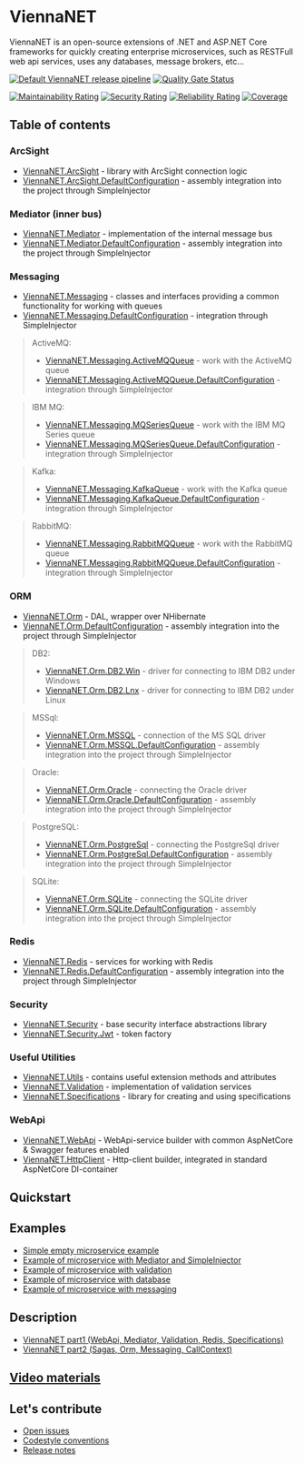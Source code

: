 # ViennaNET

ViennaNET is an open-source extensions of .NET and ASP.NET Core frameworks for quickly creating enterprise
microservices, such as RESTFull web api services, uses any databases, message brokers, etc...

[![Default ViennaNET release pipeline][49]][50]
[![Quality Gate Status][51]][52]

[![Maintainability Rating][53]][54]
[![Security Rating][55]][56]
[![Reliability Rating][57]][58]
[![Coverage][59]][60]

## Table of contents

### ArcSight

* [ViennaNET.ArcSight][1] - library with ArcSight connection logic
* [ViennaNET.ArcSight.DefaultConfiguration][2] - assembly integration into the project through SimpleInjector

### Mediator (inner bus)

* [ViennaNET.Mediator][3] - implementation of the internal message bus
* [ViennaNET.Mediator.DefaultConfiguration][4] - assembly integration into the project through SimpleInjector

### Messaging

* [ViennaNET.Messaging][5] - classes and interfaces providing a common functionality for working with queues
* [ViennaNET.Messaging.DefaultConfiguration][6] - integration through SimpleInjector

> ActiveMQ:
> * [ViennaNET.Messaging.ActiveMQQueue][7] - work with the ActiveMQ queue
> * [ViennaNET.Messaging.ActiveMQQueue.DefaultConfiguration][8] - integration through SimpleInjector

> IBM MQ:
> * [ViennaNET.Messaging.MQSeriesQueue][9] - work with the IBM MQ Series queue
> * [ViennaNET.Messaging.MQSeriesQueue.DefaultConfiguration][10] - integration through SimpleInjector

> Kafka:
> * [ViennaNET.Messaging.KafkaQueue][11] - work with the Kafka queue
> * [ViennaNET.Messaging.KafkaQueue.DefaultConfiguration][12] - integration through SimpleInjector

> RabbitMQ:
> * [ViennaNET.Messaging.RabbitMQQueue][13] - work with the RabbitMQ queue
> * [ViennaNET.Messaging.RabbitMQQueue.DefaultConfiguration][14] - integration through SimpleInjector

### ORM

* [ViennaNET.Orm][15] - DAL, wrapper over NHibernate
* [ViennaNET.Orm.DefaultConfiguration][16] - assembly integration into the project through SimpleInjector

> DB2:
> * [ViennaNET.Orm.DB2.Win][17] - driver for connecting to IBM DB2 under Windows
> * [ViennaNET.Orm.DB2.Lnx][18] - driver for connecting to IBM DB2 under Linux

> MSSql:
> * [ViennaNET.Orm.MSSQL][19] - connection of the MS SQL driver
> * [ViennaNET.Orm.MSSQL.DefaultConfiguration][20] - assembly integration into the project through SimpleInjector

> Oracle:
> * [ViennaNET.Orm.Oracle][21] - connecting the Oracle driver
> * [ViennaNET.Orm.Oracle.DefaultConfiguration][22] - assembly integration into the project through SimpleInjector

> PostgreSQL:
> * [ViennaNET.Orm.PostgreSql][23] - connecting the PostgreSql driver
> * [ViennaNET.Orm.PostgreSql.DefaultConfiguration][24] - assembly integration into the project through SimpleInjector

> SQLite:
> * [ViennaNET.Orm.SQLite][25] - connecting the SQLite driver
> * [ViennaNET.Orm.SQLite.DefaultConfiguration][26] - assembly integration into the project through SimpleInjector

### Redis

* [ViennaNET.Redis][27] - services for working with Redis
* [ViennaNET.Redis.DefaultConfiguration][28] - assembly integration into the project through SimpleInjector

### Security

* [ViennaNET.Security][29] - base security interface abstractions library
* [ViennaNET.Security.Jwt][30] - token factory

### Useful Utilities

* [ViennaNET.Utils][31] - contains useful extension methods and attributes
* [ViennaNET.Validation][32] - implementation of validation services
* [ViennaNET.Specifications][33] - library for creating and using specifications

### WebApi

* [ViennaNET.WebApi][35] - WebApi-service builder with common AspNetCore & Swagger features enabled
* [ViennaNET.HttpClient][36] - Http-client builder, integrated in standard AspNetCore DI-container

## Quickstart

## Examples

* [Simple empty microservice example][37]
* [Example of microservice with Mediator and SimpleInjector][38]
* [Example of microservice with validation][39]
* [Example of microservice with database][40]
* [Example of microservice with messaging][42]

## Description

* [ViennaNET part1 (WebApi, Mediator, Validation, Redis, Specifications)][43]
* [ViennaNET part2 (Sagas, Orm, Messaging, CallContext)][44]

## [Video materials][45]

## Let's contribute

* [Open issues][46]
* [Codestyle conventions][47]
* [Release notes][48]

[1]: <src/ViennaNET.ArcSight/> "Руководство по пакету ViennaNET.ArcSight"

[2]: <src/ViennaNET.ArcSight.DefaultConfiguration> "Пакет SimpleInjector для регистрации клиента ArcSight в DI"

[3]: <src/ViennaNET.Mediator/> "Руководство по пакету ViennaNET.Mediator"

[4]: <src/ViennaNET.Mediator.DefaultConfiguration> "Пакет SimpleInjector для регистрации клиента Mediator в DI"

[5]: <src/ViennaNET.Messaging/> "Руководство по пакету ViennaNET.Messaging"

[6]: <src/ViennaNET.Messaging.DefaultConfiguration> "Пакет SimpleInjector для регистрации клиента Messaging в DI"

[7]: <src/ViennaNET.Messaging.ActiveMQQueue/> "Руководство по пакету ViennaNET.Messaging.ActiveMQQueue"

[8]: <src/ViennaNET.Messaging.ActiveMQQueue.DefaultConfiguration> "Пакет SimpleInjector для регистрации клиента Messaging.ActiveMQQueue в DI"

[9]: <src/ViennaNET.Messaging.MQSeriesQueue/> "Руководство по пакету ViennaNET.Messaging.MQSeriesQueue"

[10]: <src/ViennaNET.Messaging.MQSeriesQueue.DefaultConfiguration> "Пакет SimpleInjector для регистрации клиента Messaging.MQSeriesQueue в DI"

[11]: <src/ViennaNET.Messaging.KafkaQueue/> "Руководство по пакету ViennaNET.Messaging.KafkaQueue"

[12]: <src/ViennaNET.Messaging.KafkaQueue.DefaultConfiguration> "Пакет SimpleInjector для регистрации клиента Messaging.KafkaQueue в DI"

[13]: <src/ViennaNET.Messaging.RabbitMQQueue/> "Руководство по пакету ViennaNET.Messaging.RabbitMQQueue"

[14]: <src/ViennaNET.Messaging.RabbitMQQueue.DefaultConfiguration> "Пакет SimpleInjector для регистрации клиента Messaging.RabbitMQQueue в DI"

[15]: <src/ViennaNET.Orm/> "Руководство по пакету ViennaNET.Orm"

[16]: <src/ViennaNET.Orm.DefaultConfiguration> "Пакет SimpleInjector для регистрации клиента ViennaNET.Orm в DI"

[17]: <src/ViennaNET.Orm.DB2.Win.DefaultConfiguration/> "Пакет SimpleInjector для регистрации клиента ViennaNET.Orm.DB2.Win в DI"

[18]: <src/ViennaNET.Orm.DB2.Lnx.DefaultConfiguration> "Пакет SimpleInjector для регистрации клиента ViennaNET.Orm.DB2.Lnx в DI"

[19]: <src/ViennaNET.Orm.MSSQL/> "Руководство по пакету ViennaNET.Orm.MSSQL"

[20]: <src/ViennaNET.Orm.MSSQL.DefaultConfiguration> "Пакет SimpleInjector для регистрации клиента ViennaNET.Orm.MSSQL в DI"

[21]: <src/ViennaNET.Orm.Oracle/> "Руководство по пакету ViennaNET.Orm.Oracle"

[22]: <src/ViennaNET.Orm.Oracle.DefaultConfiguration> "Пакет SimpleInjector для регистрации клиента ViennaNET.Orm.Oracle в DI"

[23]: <src/ViennaNET.Orm.PostgreSql/> "Руководство по пакету ViennaNET.Orm.PostgreSql"

[24]: <src/ViennaNET.Orm.PostgreSql.DefaultConfiguration> "Пакет SimpleInjector для регистрации клиента ViennaNET.Orm.PostgreSql в DI"

[25]: <src/ViennaNET.Orm.SQLite/> "Руководство по пакету ViennaNET.Orm.SQLite"

[26]: <src/ViennaNET.Orm.SQLite.DefaultConfiguration> "Пакет SimpleInjector для регистрации клиента ViennaNET.Orm.SQLite в DI"

[27]: <src/ViennaNET.Redis/> "Руководство по пакету ViennaNET.Redis"

[28]: <src/ViennaNET.Redis.DefaultConfiguration> "Пакет SimpleInjector для регистрации клиента ViennaNET.Redis в DI"

[29]: <src/ViennaNET.Security> "Контекст безопасности"

[30]: <src/ViennaNET.Security.Jwt> "Контекст безопасности JWT"

[31]: <src/ViennaNET.Utils> "Некоторые вспомогательные программы"

[32]: <src/ViennaNET.Validation> "Компонент предоставляющий Api для создания валидаторов"

[33]: <src/ViennaNET.Specifications> "Компонент предоставляющий Api для созданя спецификаций"

[35]: <src/ViennaNET.WebApi> "ViennaNET.WebApi"

[36]: <src/ViennaNET.HttpClient> "ViennaNET.HttpClient"

[37]: <src/Examples/1-empty-service> "Пример создания простой WebApi  службы на основе ViennaNET"

[38]: <src/Examples/2-mediator> "Пример использования ViennaNET.Mediator"

[39]: <src/Examples/3-validation> "Пример использования ViennaNET.Validation"

[40]: <src/Examples/4-orm> "Пример использования ViennaNET.Orm"

[42]: <src/Examples/6-messaginga> "Пример использования ViennaNET.Messaging"

[43]: <https://habr.com/ru/company/raiffeisenbank/blog/494830/> "ViennaNET part1"

[44]: <https://habr.com/ru/company/raiffeisenbank/blog/516540/> "ViennaNET part2"

[45]: <https://github.com/Raiffeisen-DGTL/ViennaNET/wiki/Video-materials> "Video materials"

[46]: <https://github.com/Raiffeisen-DGTL/ViennaNET/issues> "Open issues"

[47]: <https://github.com/Raiffeisen-DGTL/ViennaNET/wiki/Codestyle-conventions> "Codestyle conventions"

[48]: <RELEASE_NOTES.md> "Release notes"

[49]: <https://github.com/Raiffeisen-DGTL/ViennaNET/actions/workflows/default.yml/badge.svg> "Pipeline status badge"

[50]: <https://github.com/Raiffeisen-DGTL/ViennaNET/actions/workflows/default.yml> "Default pipeline link"

[51]: <https://sonarcloud.io/api/project_badges/measure?project=Raiffeisen-DGTL_ViennaNET&metric=alert_status> "Quality Gate Status badge"

[52]: <https://sonarcloud.io/dashboard?id=Raiffeisen-DGTL_ViennaNET> "Quality Gate Status link"

[53]: <https://sonarcloud.io/api/project_badges/measure?project=Raiffeisen-DGTL_ViennaNET&metric=sqale_rating> "Maintainability rating badge"

[54]: <https://sonarcloud.io/dashboard?id=Raiffeisen-DGTL_ViennaNET> "Maintainability rating link"

[55]: <https://sonarcloud.io/api/project_badges/measure?project=Raiffeisen-DGTL_ViennaNET&metric=security_rating> "Security Rating badge"

[56]: <https://sonarcloud.io/dashboard?id=Raiffeisen-DGTL_ViennaNET> "Security Rating link"

[57]: <https://sonarcloud.io/api/project_badges/measure?project=Raiffeisen-DGTL_ViennaNET&metric=reliability_rating> "Reliability Rating badge"

[58]: <https://sonarcloud.io/dashboard?id=Raiffeisen-DGTL_ViennaNET> "Reliability Rating link"

[59]: <https://sonarcloud.io/api/project_badges/measure?project=Raiffeisen-DGTL_ViennaNET&metric=coverage> "Coverage badge"

[60]: <https://sonarcloud.io/dashboard?id=Raiffeisen-DGTL_ViennaNET> "Coverage link"

